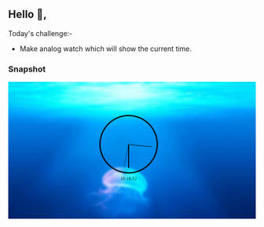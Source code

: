 ## Hello 👋,

Today's challenge:-

- Make analog watch which will show the current time.

### Snapshot

![](image.png)
